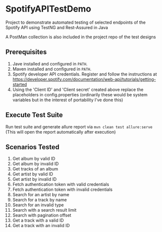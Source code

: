 # SpotifyAPITestDemo
Project to demonstrate automated testing of selected endpoints of the Spotify API using TestNG and Rest-Assured in Java

A PostMan collection is also included in the project repo of the test designs

## Prerequisites
1. Jave installed and configured in `PATH`.
2. Maven installed and configured in `PATH`.
3. Spotify developer API credentials. Register and follow the instructions at
https://developer.spotify.com/documentation/web-api/tutorials/getting-started
4. Using the 'Client ID' and 'Client secret' created above replace the placeholders in config.properties
(ordinarily these would be system variables but in the interest of portability I've done this)

## Execute Test Suite
Run test suite and generate allure report via `mvn clean test allure:serve` (This will open the report automatically after execution)

## Scenarios Tested
1. Get album by valid ID
2. Get album by invalid ID
3. Get tracks of an album
4. Get artist by valid ID
5. Get artist by invalid ID
6. Fetch authentication token with valid credentials
7. Fetch authentication token with invalid credentials
8. Search for an artist by name
9. Search for a track by name
10. Search for an invalid type
11. Search with a search result limit
12. Search with pagination offset
13. Get a track with a valid ID
14. Get a track with an invalid ID

